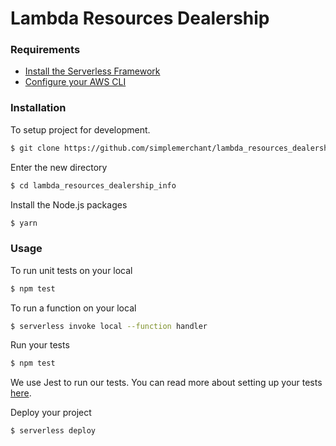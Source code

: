 # Lambda Resources Dealership

### Requirements

* [Install the Serverless Framework](https://serverless.com/framework/docs/providers/aws/guide/installation/)
* [Configure your AWS CLI](https://serverless.com/framework/docs/providers/aws/guide/credentials/)

### Installation

To setup project for development.

```bash
$ git clone https://github.com/simplemerchant/lambda_resources_dealership_info.git
```

Enter the new directory

```bash
$ cd lambda_resources_dealership_info
```

Install the Node.js packages

```bash
$ yarn
```

### Usage

To run unit tests on your local

```bash
$ npm test
```

To run a function on your local

```bash
$ serverless invoke local --function handler
```

Run your tests

```bash
$ npm test
```

We use Jest to run our tests. You can read more about setting up your tests [here](https://facebook.github.io/jest/docs/en/getting-started.html#content).

Deploy your project

```bash
$ serverless deploy
```
